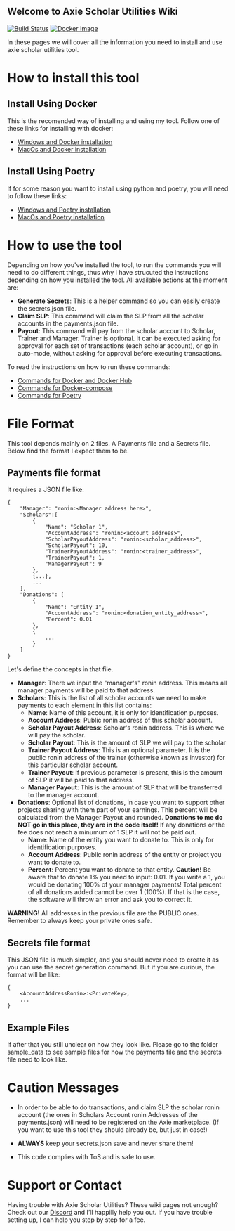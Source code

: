 ## Welcome to Axie Scholar Utilities Wiki
[![Build Status](https://app.travis-ci.com/FerranMarin/axie-scholar-utilities.svg?branch=main)](https://app.travis-ci.com/FerranMarin/axie-scholar-utilities)
[![Docker Image](https://img.shields.io/badge/docker%20image-available-blue)](https://hub.docker.com/r/epith/axie-scholar-utilities)

In these pages we will cover all the information you need to install and use axie scholar utilities tool.

# How to install this tool
## Install Using Docker
This is the recomended way of installing and using my tool. Follow one of these links for installing with docker:

- [Windows and Docker installation](./pages/install_docker_win.html)
- [MacOs and Docker installation](./pages/install_docker_mac.html)

## Install Using Poetry
If for some reason you want to install using python and poetry, you will need to follow these links:

- [Windows and Poetry installation](./pages/install_poetry_win.html)
- [MacOs and Poetry installation](./pages/install_poetry_mac.html)


# How to use the tool
Depending on how you've installed the tool, to run the commands you will need to do different things, thus why I have strucuted the instructions depending on how you installed the tool. All available actions at the moment are:

- **Generate Secrets**: This is a helper command so you can easily create the secrets.json file.
- **Claim SLP**: This command will claim the SLP from all the scholar accounts in the payments.json file.
- **Payout**: This command will pay from the scholar account to Scholar, Trainer and Manager. Trainer is optional. It can be executed asking for approval for each set of transactions (each scholar account), or go in auto-mode, without asking for approval before executing transactions.

To read the instructions on how to run these commands:

- [Commands for Docker and Docker Hub](./pages/docker_hub_cmds.html)
- [Commands for Docker-compose](./pages/docker_compose_cmds.html)
- [Commands for Poetry](./pages/poetry_cmds.html)


# File Format
This tool depends mainly on 2 files. A Payments file and a Secrets file. Below find the format I expect them to be.

## Payments file format
It requires a JSON file like:

```
{
    "Manager": "ronin:<Manager address here>",
    "Scholars":[
        {
            "Name": "Scholar 1",
            "AccountAddress": "ronin:<account_address>",
            "ScholarPayoutAddress": "ronin:<scholar_address>",
            "ScholarPayout": 10,
            "TrainerPayoutAddress": "ronin:<trainer_address>",
            "TrainerPayout": 1,
            "ManagerPayout": 9
        },
        {...},
        ...
    ],
    "Donations": [
        {
            "Name": "Entity 1",
            "AccountAddress": "ronin:<donation_entity_address>",
            "Percent": 0.01
        },
        {
            ...
        }
    ]
}
```

Let's define the concepts in that file.
- **Manager**: There we input the "manager's" ronin address. This means all manager payments will be paid to that address.
- **Scholars**: This is the list of all scholar accounts we need to make payments to each element in this list contains:
    - **Name**: Name of this account, it is only for identification purposes.
    - **Account Address**: Public ronin address of this scholar account.
    - **Scholar Payout Address**: Scholar's ronin address. This is where we will pay the scholar.
    - **Scholar Payout**: This is the amount of SLP we will pay to the scholar
    - **Trainer Payout Address**: This is an optional parameter. It is the public ronin address of the trainer (otherwise known as investor) for this particular scholar account.
    - **Trainer Payout**: If previous parameter is present, this is the amount of SLP it will be paid to that address.
    - **Manager Payout**: This is the amount of SLP that will be transferred to the manager account.
- **Donations**: Optional list of donations, in case you want to support other projects sharing with them part of your earnings. This percent will be calculated from the Manager Payout and rounded. **Donations to me do NOT go in this place, they are in the code itself!** If any donations or the fee does not reach a minumum of 1 SLP it will not be paid out.
    - **Name**: Name of the entity you want to donate to. This is only for identification purposes.
    - **Account Address**: Public ronin address of the entity or project you want to donate to.
    - **Percent**: Percent you want to donate to that entity. **Caution!** Be aware that to donate 1% you need to input: 0.01. If you write a 1, you would be donating 100% of your manager payments! Total percent of all donations added cannot be over 1 (100%). If that is the case, the software will throw an error and ask you to correct it.


**WARNING!** All addresses in the previous file are the PUBLIC ones. Remember to always keep your private ones safe.

## Secrets file format
This JSON file is much simpler, and you should never need to create it as you can use the secret generation command. But if you are curious, the format will be like:

```
{
    <AccountAddressRonin>:<PrivateKey>,
    ...
}
```

## Example Files

If after that you still unclear on how they look like. Please go to the folder sample_data to see sample files for how the payments file and the secrets file need to look like.

# Caution Messages

- In order to be able to do transactions, and claim SLP the scholar ronin account (the ones in Scholars Account ronin Addresses of the payments.json) will need to be registered on the Axie marketplace. (If you want to use this tool they should already be, but just in case!)

- **ALWAYS** keep your secrets.json save and never share them!

- This code complies with ToS and is safe to use.

# Support or Contact

Having trouble with Axie Scholar Utilities? These wiki pages not enough? Check out our [Discord](https://discord.gg/bmKvmhenvu) and I’ll happilly help you out. If you have trouble setting up, I can help you step by step for a fee.
